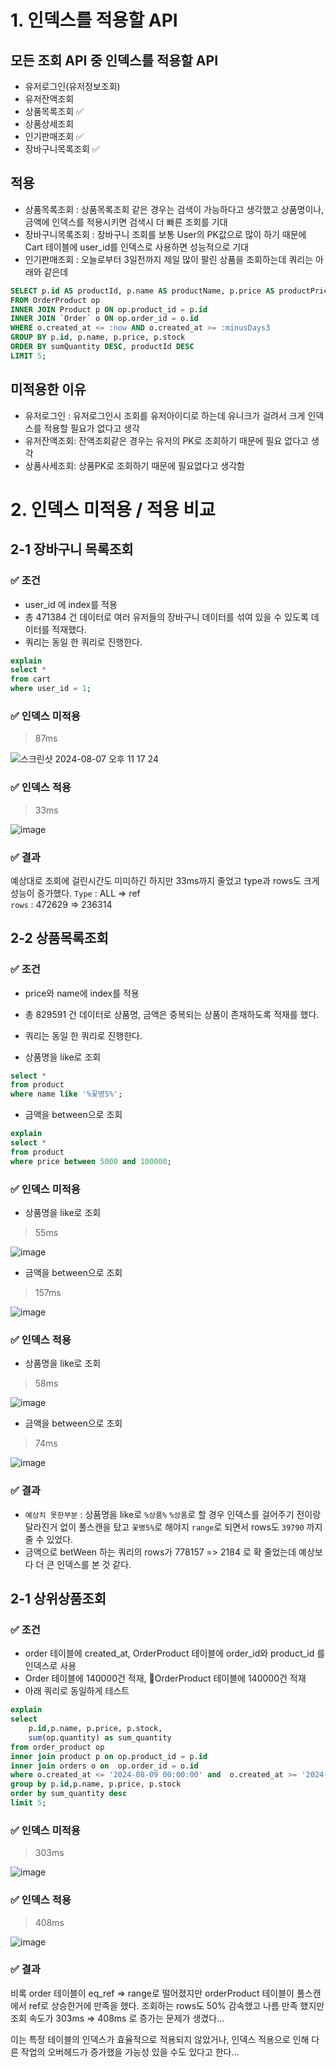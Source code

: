 # 1. 인덱스를 적용할 API 

## 모든 조회 API 중 인덱스를 적용할 API 
- 유저로그인(유저정보조회)
- 유저잔액조회 
- 상품목록조회 ✅
- 상품상세조회 
- 인기판매조회 ✅
- 장바구니목록조회 ✅

## 적용
- 상품목록조회 : 상품목록조회 같은 경우는 검색이 가능하다고 생각했고 상품명이나, 금액에 인덱스를 적용시키면 검색시 더 빠른 조회를 기대
- 장바구니목록조회 : 장바구니 조회를 보통 User의 PK값으로 많이 하기 때문에 Cart 테이블에 user_id를 인덱스로 사용하면 성능적으로 기대 
- 인기판매조회 : 오늘로부터 3일전까지 제일 많이 팔린 상품을 조회하는데 쿼리는 아래와 같은데 

```sql
SELECT p.id AS productId, p.name AS productName, p.price AS productPrice, p.stock AS productStock, SUM(op.quantity) AS sumQuantity
FROM OrderProduct op
INNER JOIN Product p ON op.product_id = p.id
INNER JOIN `Order` o ON op.order_id = o.id
WHERE o.created_at <= :now AND o.created_at >= :minusDays3
GROUP BY p.id, p.name, p.price, p.stock
ORDER BY sumQuantity DESC, productId DESC
LIMIT 5;
```

## 미적용한 이유
- 유저로그인 : 유저로그인시 조회를 유저아이디로 하는데 유니크가 걸려서 크게 인덱스를 적용할 필요가 없다고 생각
- 유저잔액조회: 잔액조회같은 경우는 유저의 PK로 조회하기 때문에 필요 없다고 생각
- 상품사세조회: 상품PK로 조회하기 때문에 필요없다고 생각함


# 2. 인덱스 미적용 / 적용 비교
## 2-1 장바구니 목록조회
### ✅ 조건
- user_id 에 index를 적용
- 총 471384 건 데이터로 여러 유저들의 장바구니 데이터를 섞여 있을 수 있도록 데이터를 적재했다.
- 쿼리는 동일 한 쿼리로 진행한다.

```sql
explain
select *
from cart
where user_id = 1;
```

### ✅ 인덱스 미적용
> 87ms

![스크린샷 2024-08-07 오후 11 17 24](https://github.com/user-attachments/assets/abeecaa5-d7e0-42b4-a00f-ce8cecce390b)


### ✅ 인덱스 적용
> 33ms

![image](https://github.com/user-attachments/assets/5169ea0e-771b-418f-90e7-2002667ec6ff)


### ✅ 결과
예상대로 조회에 걸린시간도 미미하긴 하지만 33ms까지 줄었고 type과 rows도 크게 성능이 증가했다.
`Type` : ALL => ref  
`rows` : 472629 => 236314  


## 2-2 상품목록조회
### ✅ 조건
- price와 name에 index를 적용
- 총 829591 건 데이터로 상품명, 금액은 중복되는 상품이 존재하도록 적재를 했다.
- 쿼리는 동일 한 쿼리로 진행한다.

- 상품명을 like로 조회
```sql
select *
from product
where name like '%꽃병5%';
```

- 금액을 between으로 조회
```sql
explain
select *
from product
where price between 5000 and 100000;
```

### ✅ 인덱스 미적용
- 상품명을 like로 조회
> 55ms

![image](https://github.com/user-attachments/assets/65ddac4a-ba3b-4520-b9b4-12abf7655c5d)

- 금액을 between으로 조회
> 157ms

![image](https://github.com/user-attachments/assets/6e9d4fe9-8b1f-4462-ace7-10328f8b60cf)



### ✅ 인덱스 적용
- 상품명을 like로 조회  
> 58ms

![image](https://github.com/user-attachments/assets/df6c2fea-5a29-4794-8c8f-47a90b679768)


- 금액을 between으로 조회
> 74ms

![image](https://github.com/user-attachments/assets/f00193ce-0246-41e9-b060-9e4895da6175)


### ✅ 결과
- `예상치 못한부분` : 상품명을 like로 `%상품%` `%상품`로 할 경우 인덱스를 걸어주기 전이랑 달라진거 없이 풀스캔을 탔고  `꽃병5%`로 해야지 `range`로 되면서 rows도 `39790` 까지 줄 수 있었다.
- 금액으로 betWeen 하는 쿼리의 rows가 778157 => 2184 로 확 줄었는데 예상보다 더 큰 인덱스를 본 것 같다.


## 2-1 상위상품조회
### ✅ 조건
- order 테이블에 created_at, OrderProduct 테이블에 order_id와 product_id 를 인덱스로 사용
- Order 테이블에 140000건 적재, OrderProduct 테이블에 140000건 적재
- 아래 쿼리로 동일하게 테스트

```sql
explain
select
    p.id,p.name, p.price, p.stock,
    sum(op.quantity) as sum_quantity
from order_product op
inner join product p on op.product_id = p.id
inner join orders o on  op.order_id = o.id
where o.created_at <= '2024-08-09 00:00:00' and  o.created_at >= '2024-08-06 00:00:00'
group by p.id,p.name, p.price, p.stock
order by sum_quantity desc
limit 5;

```


### ✅ 인덱스 미적용
> 303ms

![image](https://github.com/user-attachments/assets/c8245155-94d7-4761-a587-e2efd1e5aae4)

### ✅ 인덱스 적용
> 408ms

![image](https://github.com/user-attachments/assets/d1e057fe-a0b9-4506-b3a0-f63d3ed79072)


### ✅ 결과 
비록 order 테이블이 eq_ref => range로 떨어졌지만  orderProduct 테이블이 풀스캔에서 ref로 상승한거에 만족을 했다. 조회하는 rows도 50% 감속했고 나름 만족 했지만 
조회 속도가 303ms => 408ms 로 증가는 문제가 생겼다...

이는 특정 테이블의 인덱스가 효율적으로 적용되지 않았거나, 인덱스 적용으로 인해 다른 작업의 오버헤드가 증가했을 가능성 있을 수도 있다고 한다... 

